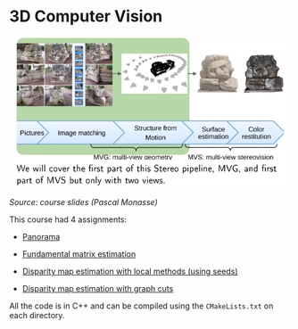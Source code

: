 # 3D Computer Vision
![image](3Dvision-summary.png)

*Source: course slides (Pascal Monasse)*

This course had 4 assignments:

* [Panorama](Panorama_Initial/Panorama_Initial)

* [Fundamental matrix estimation](Fundamental_Initial)

* [Disparity map estimation with local methods (using seeds)](Seeds_Initial)

* [Disparity map estimation with graph cuts](GCDisparity_Initial)


All the code is in C++ and can be compiled using the `CMakeLists.txt` on each directory.
